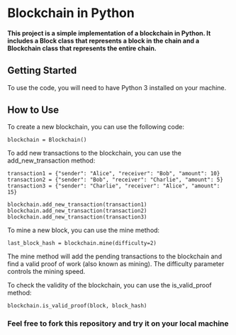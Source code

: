 # Blockchain in Python

#### This project is a simple implementation of a blockchain in Python. It includes a Block class that represents a block in the chain and a Blockchain class that represents the entire chain.

## Getting Started

To use the code, you will need to have Python 3 installed on your machine.

## How to Use

To create a new blockchain, you can use the following code:

 `blockchain = Blockchain()`
 
 To add new transactions to the blockchain, you can use the add_new_transaction method:
 
 ```
transaction1 = {"sender": "Alice", "receiver": "Bob", "amount": 10}
transaction2 = {"sender": "Bob", "receiver": "Charlie", "amount": 5}
transaction3 = {"sender": "Charlie", "receiver": "Alice", "amount": 15}

blockchain.add_new_transaction(transaction1)
blockchain.add_new_transaction(transaction2)
blockchain.add_new_transaction(transaction3)

 ```
 
 To mine a new block, you can use the mine method:
 
 `last_block_hash = blockchain.mine(difficulty=2)`
 
The mine method will add the pending transactions to the blockchain and find a valid proof of work (also known as mining). The difficulty parameter controls the mining speed.

To check the validity of the blockchain, you can use the is_valid_proof method:

`blockchain.is_valid_proof(block, block_hash)`



### Feel free to fork this repository and try it on your local machine
